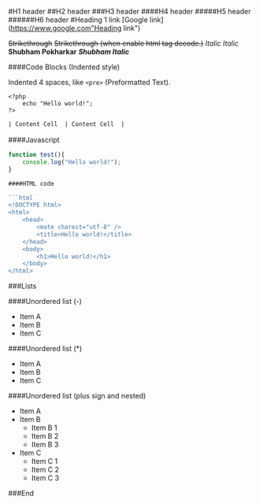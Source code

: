 
#H1 header
##H2 header
###H3 header
####H4 header
#####H5 header
######H6 header
#Heading 1 link [Google link](https://www.google.com"Heading link")

~~Strikethrough~~ <s>Strikethrough (when enable html tag decode.)</s>
*Italic*      _Italic_
**Shubham Pokharkar**
***Shubham Italic*** 




####Code Blocks (Indented style)

Indented 4 spaces, like `<pre>` (Preformatted Text).

    <?php
        echo "Hello world!";
    ?>
    
    | Content Cell  | Content Cell  |

####Javascript　

```javascript
function test(){
	console.log("Hello world!");
}

####HTML code

```html
<!DOCTYPE html>
<html>
    <head>
        <mate charest="utf-8" />
        <title>Hello world!</title>
    </head>
    <body>
        <h1>Hello world!</h1>
    </body>
</html>
```

###Lists

####Unordered list (-)

- Item A
- Item B
- Item C
     
####Unordered list (*)

* Item A
* Item B
* Item C

####Unordered list (plus sign and nested)
                
+ Item A
+ Item B
    + Item B 1
    + Item B 2
    + Item B 3
+ Item C
    * Item C 1
    * Item C 2
    * Item C 3

###End
